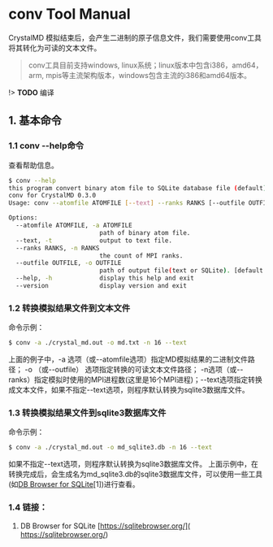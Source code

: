 # conv Tool Manual

CrystalMD 模拟结束后，会产生二进制的原子信息文件，我们需要使用conv工具将其转化为可读的文本文件。

> conv工具目前支持windows, linux系统；linux版本中包含i386，amd64， arm, mpis等主流架构版本，windows包含主流的i386和amd64版本。

!> __TODO__ 编译

## 1. 基本命令
### 1.1 conv --help命令
查看帮助信息。
```bash
$ conv --help
this program convert binary atom file to SQLite database file (default) or text file (by setting --text argument).
conv for CrystalMD 0.3.0
Usage: conv --atomfile ATOMFILE [--text] --ranks RANKS [--outfile OUTFILE]

Options:
  --atomfile ATOMFILE, -a ATOMFILE
                         path of binary atom file.
  --text, -t             output to text file.
  --ranks RANKS, -n RANKS
                         the count of MPI ranks.
  --outfile OUTFILE, -o OUTFILE
                         path of output file(text or SQLite). [default: md-atoms.db]
  --help, -h             display this help and exit
  --version              display version and exit
```

### 1.2 转换模拟结果文件到文本文件
命令示例：
```bash
$ conv -a ./crystal_md.out -o md.txt -n 16 --text
```
上面的例子中，-a 选项（或--atomfile选项）指定MD模拟结果的二进制文件路径； -o （或--outfile） 选项指定转换的可读文本文件路径； -n选项（或--ranks）指定模拟时使用的MPI进程数(这里是16个MPI进程)；--text选项指定转换成文本文件，如果不指定--text选项，则程序默认转换为sqlite3数据库文件。

### 1.3 转换模拟结果文件到sqlite3数据库文件
命令示例：
```bash
$ conv -a ./crystal_md.out -o md_sqlite3.db -n 16 --text
```
如果不指定--text选项，则程序默认转换为sqlite3数据库文件。
上面示例中，在转换完成后，会生成名为md_sqlite3.db的sqlite3数据库文件，可以使用一些工具(如[DB Browser for SQLite](https://sqlitebrowser.org/)[1])进行查看。

### 1.4 链接：
1. DB Browser for SQLite [https://sqlitebrowser.org/]( https://sqlitebrowser.org/)